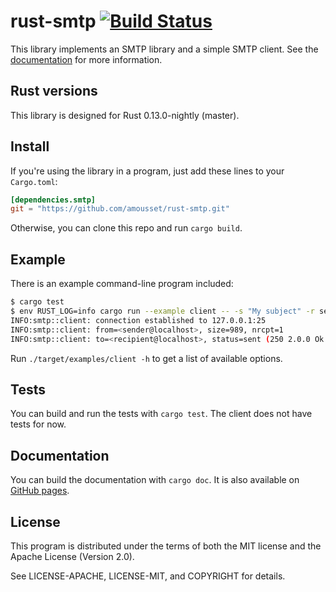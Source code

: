 rust-smtp [![Build Status](https://travis-ci.org/amousset/rust-smtp.svg?branch=master)](https://travis-ci.org/amousset/rust-smtp)
=========

This library implements an SMTP library and a simple SMTP client. See the [documentation](http://amousset.github.io/rust-smtp/smtp/) for more information.

Rust versions
-------------

This library is designed for Rust 0.13.0-nightly (master).

Install
-------

If you're using the library in a program, just add these lines to your `Cargo.toml`:

```toml
[dependencies.smtp]
git = "https://github.com/amousset/rust-smtp.git"
```

Otherwise, you can clone this repo and run `cargo build`.

Example
-------

There is an example command-line program included:
```sh
$ cargo test
$ env RUST_LOG=info cargo run --example client -- -s "My subject" -r sender@localhost recipient@localhost < email.txt
INFO:smtp::client: connection established to 127.0.0.1:25
INFO:smtp::client: from=<sender@localhost>, size=989, nrcpt=1
INFO:smtp::client: to=<recipient@localhost>, status=sent (250 2.0.0 Ok: queued as 9D28F1C0A51)
```

Run `./target/examples/client -h` to get a list of available options.

Tests
-----

You can build and run the tests with `cargo test`. The client does not have tests for now.

Documentation
-------------

You can build the documentation with `cargo doc`. It is also available on [GitHub pages](http://amousset.github.io/rust-smtp/smtp/).

License
-------

This program is distributed under the terms of both the MIT license and the Apache License (Version 2.0).

See LICENSE-APACHE, LICENSE-MIT, and COPYRIGHT for details.
